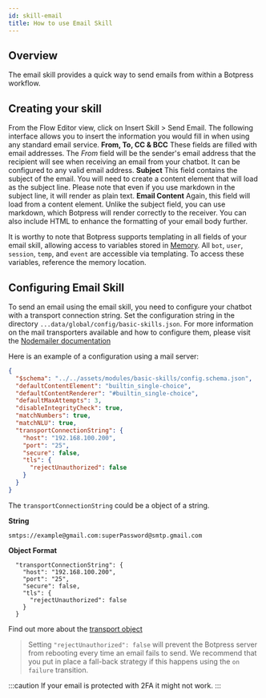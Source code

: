 ```yaml
---
id: skill-email
title: How to use Email Skill
---
```


## Overview

The email skill provides a quick way to send emails from within a Botpress workflow.

## Creating your skill

From the Flow Editor view, click on Insert Skill > Send Email. The following interface allows you to insert the information you would fill in when using any standard email service.
**From, To, CC & BCC** These fields are filled with email addresses. The _From_ field will be the sender's email address that the recipient will see when receiving an email from your chatbot. It can be configured to any valid email address.
**Subject** This field contains the subject of the email. You will need to create a content element that will load as the subject line. Please note that even if you use markdown in the subject line, it will render as plain text.
**Email Content** Again, this field will load from a content element. Unlike the subject field, you can use markdown, which Botpress will render correctly to the receiver. You can also include HTML to enhance the formatting of your email body further.

It is worthy to note that Botpress supports templating in all fields of your email skill, allowing access to variables stored in [Memory](../main/memory). All `bot`, `user`, `session`, `temp`, and `event` are accessible via templating. To access these variables, reference the memory location.

## Configuring Email Skill

To send an email using the email skill, you need to configure your chatbot with a transport connection string. Set the configuration string in the directory `...data/global/config/basic-skills.json`. For more information on the mail transporters available and how to configure them, please visit the [Nodemailer documentation](https://nodemailer.com/smtp/#examples)

Here is an example of a configuration using a mail server:

```json
{
  "$schema": "../../assets/modules/basic-skills/config.schema.json",
  "defaultContentElement": "builtin_single-choice",
  "defaultContentRenderer": "#builtin_single-choice",
  "defaultMaxAttempts": 3,
  "disableIntegrityCheck": true,
  "matchNumbers": true,
  "matchNLU": true,
  "transportConnectionString": {
    "host": "192.168.100.200",
    "port": "25",
    "secure": false,
    "tls": {
      "rejectUnauthorized": false
    }
  }
}
```

The `transportConnectionString` could be a object of a string.

**String**

```
smtps://example@gmail.com:superPassword@smtp.gmail.com
```

**Object Format**

```
  "transportConnectionString": {
    "host": "192.168.100.200",
    "port": "25",
    "secure": false,
    "tls": {
      "rejectUnauthorized": false
    }
  }
```

Find out more about the [transport object](https://nodemailer.com/smtp/)

> Setting `"rejectUnauthorized": false` will prevent the Botpress server from rebooting every time an email fails to send. We recommend that you put in place a fall-back strategy if this happens using the `on failure` transition.

:::caution
If your email is protected with 2FA it might not work.
:::
